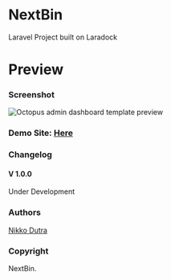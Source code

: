 # NextBin
Laravel Project built on Laradock

# Preview

### Screenshot

![Octopus admin dashboard template preview](https://public-github-image.s3-us-west-1.amazonaws.com/nextbin.png)


### Demo Site: [Here](http://ec2-18-223-0-159.us-east-2.compute.amazonaws.com/)

### Changelog
#### V 1.0.0
Under Development
### Authors
[Nikko Dutra](http://www.NikkoDutra.com)

### Copyright
NextBin.
